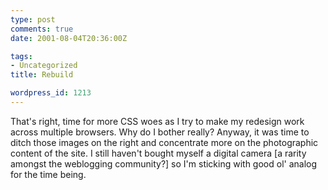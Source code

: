 ```yaml
---
type: post
comments: true
date: 2001-08-04T20:36:00Z

tags:
- Uncategorized
title: Rebuild

wordpress_id: 1213
---
```


That's right, time for more CSS woes as I try to make my redesign work across multiple browsers. Why do I bother really? Anyway, it was time to ditch those images on the right and concentrate more on the photographic content of the site. I still haven't bought myself a digital camera [a rarity amongst the weblogging community?] so I'm sticking with good ol' analog for the time being. 

